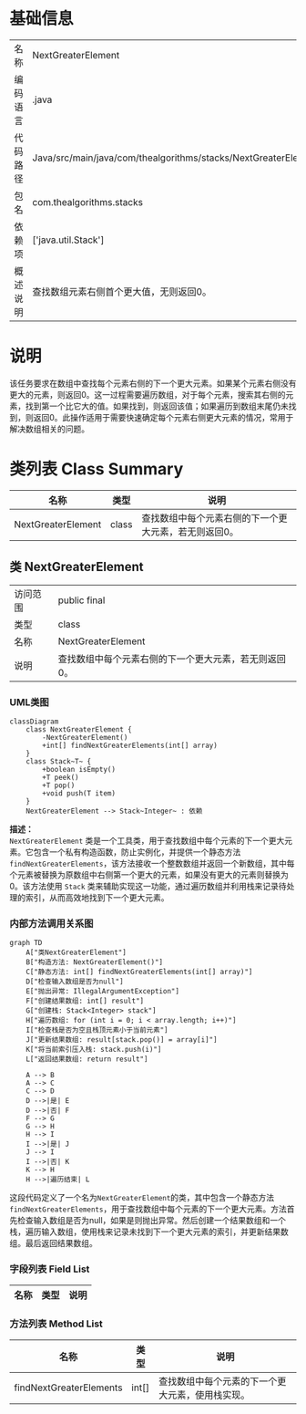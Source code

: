# 基础信息

|      |      |
|------|------|
| 名称 | NextGreaterElement |
| 编码语言 | .java |
| 代码路径 | Java/src/main/java/com/thealgorithms/stacks/NextGreaterElement.java |
| 包名 | com.thealgorithms.stacks |
| 依赖项 | ['java.util.Stack'] |
| 概述说明 | 查找数组元素右侧首个更大值，无则返回0。 |

# 说明

该任务要求在数组中查找每个元素右侧的下一个更大元素。如果某个元素右侧没有更大的元素，则返回0。这一过程需要遍历数组，对于每个元素，搜索其右侧的元素，找到第一个比它大的值。如果找到，则返回该值；如果遍历到数组末尾仍未找到，则返回0。此操作适用于需要快速确定每个元素右侧更大元素的情况，常用于解决数组相关的问题。

# 类列表 Class Summary

| 名称   | 类型  | 说明 |
|-------|------|-------------|
| NextGreaterElement | class | 查找数组中每个元素右侧的下一个更大元素，若无则返回0。 |



## 类 NextGreaterElement

|      |      |
|------|------|
| 访问范围 | public final |
| 类型 | class |
| 名称 | NextGreaterElement |
| 说明 | 查找数组中每个元素右侧的下一个更大元素，若无则返回0。 |


### UML类图

```mermaid
classDiagram
    class NextGreaterElement {
        -NextGreaterElement()
        +int[] findNextGreaterElements(int[] array)
    }
    class Stack~T~ {
        +boolean isEmpty()
        +T peek()
        +T pop()
        +void push(T item)
    }
    NextGreaterElement --> Stack~Integer~ : 依赖
```

**描述：**  
`NextGreaterElement` 类是一个工具类，用于查找数组中每个元素的下一个更大元素。它包含一个私有构造函数，防止实例化，并提供一个静态方法 `findNextGreaterElements`，该方法接收一个整数数组并返回一个新数组，其中每个元素被替换为原数组中右侧第一个更大的元素，如果没有更大的元素则替换为0。该方法使用 `Stack` 类来辅助实现这一功能，通过遍历数组并利用栈来记录待处理的索引，从而高效地找到下一个更大元素。


### 内部方法调用关系图

```mermaid
graph TD
    A["类NextGreaterElement"]
    B["构造方法: NextGreaterElement()"]
    C["静态方法: int[] findNextGreaterElements(int[] array)"]
    D["检查输入数组是否为null"]
    E["抛出异常: IllegalArgumentException"]
    F["创建结果数组: int[] result"]
    G["创建栈: Stack<Integer> stack"]
    H["遍历数组: for (int i = 0; i < array.length; i++)"]
    I["检查栈是否为空且栈顶元素小于当前元素"]
    J["更新结果数组: result[stack.pop()] = array[i]"]
    K["将当前索引压入栈: stack.push(i)"]
    L["返回结果数组: return result"]

    A --> B
    A --> C
    C --> D
    D -->|是| E
    D -->|否| F
    F --> G
    G --> H
    H --> I
    I -->|是| J
    J --> I
    I -->|否| K
    K --> H
    H -->|遍历结束| L
```

这段代码定义了一个名为`NextGreaterElement`的类，其中包含一个静态方法`findNextGreaterElements`，用于查找数组中每个元素的下一个更大元素。方法首先检查输入数组是否为null，如果是则抛出异常。然后创建一个结果数组和一个栈，遍历输入数组，使用栈来记录未找到下一个更大元素的索引，并更新结果数组。最后返回结果数组。

### 字段列表 Field List

| 名称  | 类型  | 说明 |
|-------|-------|------|

### 方法列表 Method List

| 名称  | 类型  | 说明 |
|-------|-------|------|
| findNextGreaterElements | int[] | 查找数组中每个元素的下一个更大元素，使用栈实现。 |




